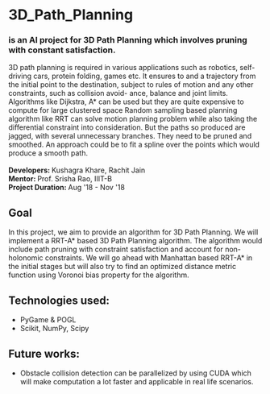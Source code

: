 # 3D_Path_Planning
### is an AI project for 3D Path Planning which involves pruning with constant satisfaction.
3D path planning is required in various applications such as robotics, self-driving cars,
protein folding, games etc. It ensures to and a trajectory from the initial point to the
destination, subject to rules of motion and any other constraints, such as collision avoid-
ance, balance and joint limits.<br>
Algorithms like Dijkstra, A* can be used but they are quite expensive to compute for
large clustered space Random sampling based planning algorithm like RRT can solve
motion planning problem while also taking the differential constraint into consideration.
But the paths so produced are jagged, with several unnecessary branches. They need
to be pruned and smoothed. An approach could be to fit a spline over the points which
would produce a smooth path.<br>
<br>
<b> Developers: </b> Kushagra Khare, Rachit Jain <br>
<b> Mentor: </b> Prof. Srisha Rao, IIIT-B <br>
<b> Project Duration: </b> Aug '18 - Nov '18 <br>

## Goal
In this project, we aim to provide an algorithm for 3D Path Planning. We will implement a RRT-A* based 3D Path Planning algorithm. The algorithm would include path pruning with constraint satisfaction and account for non-holonomic constraints. We will go ahead with Manhattan based RRT-A* in the initial stages but will also try to find an optimized distance metric function using Voronoi bias property for the algorithm.

## Technologies used:
<ul>
<li>PyGame & POGL</li>
<li>Scikit, NumPy, Scipy</li>
</ul>

## Future works:
<ul>
<li>Obstacle collision detection can be parallelized by using CUDA which will make computation a lot faster and applicable in real life scenarios.
</ul> 
